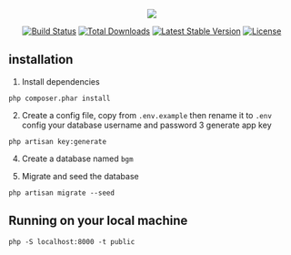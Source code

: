 <p align="center"><img src="https://laravel.com/assets/img/components/logo-laravel.svg"></p>

<p align="center">
<a href="https://travis-ci.org/laravel/framework"><img src="https://travis-ci.org/laravel/framework.svg" alt="Build Status"></a>
<a href="https://packagist.org/packages/laravel/framework"><img src="https://poser.pugx.org/laravel/framework/d/total.svg" alt="Total Downloads"></a>
<a href="https://packagist.org/packages/laravel/framework"><img src="https://poser.pugx.org/laravel/framework/v/stable.svg" alt="Latest Stable Version"></a>
<a href="https://packagist.org/packages/laravel/framework"><img src="https://poser.pugx.org/laravel/framework/license.svg" alt="License"></a>
</p>


## installation

1. Install dependencies

```
php composer.phar install
```

2. Create a config file, copy from `.env.example` then rename it to `.env`
   config your database username and password
3 generate app key
```
php artisan key:generate
```

4. Create a database named `bgm`

5. Migrate and seed the database

```
php artisan migrate --seed
```

## Running on your local machine

```
php -S localhost:8000 -t public
```

